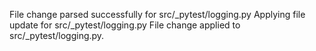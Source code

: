 File change parsed successfully for src/_pytest/logging.py
Applying file update for src/_pytest/logging.py
File change applied to src/_pytest/logging.py.
